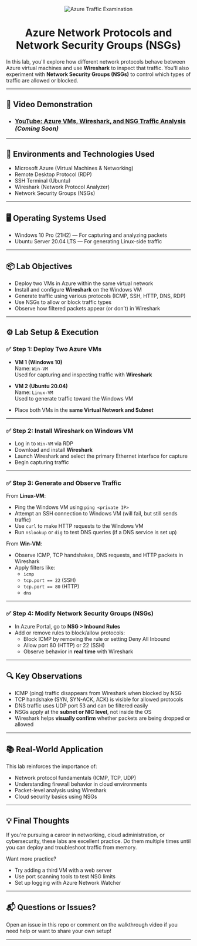 <p align="center">
  <img src="https://i.imgur.com/Ua7udoS.png" alt="Azure Traffic Examination"/>
</p>

<h1 align="center">Azure Network Protocols and Network Security Groups (NSGs)</h1>

In this lab, you'll explore how different network protocols behave between Azure virtual machines and use **Wireshark** to inspect that traffic. You'll also experiment with **Network Security Groups (NSGs)** to control which types of traffic are allowed or blocked.

---

<h2>🎥 Video Demonstration</h2>

- ### [YouTube: Azure VMs, Wireshark, and NSG Traffic Analysis](https://www.youtube.com) *(Coming Soon)*

---

<h2>🧰 Environments and Technologies Used</h2>

- Microsoft Azure (Virtual Machines & Networking)
- Remote Desktop Protocol (RDP)
- SSH Terminal (Ubuntu)
- Wireshark (Network Protocol Analyzer)
- Network Security Groups (NSGs)

---

<h2>🖥️ Operating Systems Used</h2>

- Windows 10 Pro (21H2) — For capturing and analyzing packets  
- Ubuntu Server 20.04 LTS — For generating Linux-side traffic

---

<h2>📦 Lab Objectives</h2>

- Deploy two VMs in Azure within the same virtual network
- Install and configure **Wireshark** on the Windows VM
- Generate traffic using various protocols (ICMP, SSH, HTTP, DNS, RDP)
- Use NSGs to allow or block traffic types
- Observe how filtered packets appear (or don’t) in Wireshark

---

<h2>⚙️ Lab Setup & Execution</h2>

### ✅ Step 1: Deploy Two Azure VMs

- **VM 1 (Windows 10)**  
  Name: `Win-VM`  
  Used for capturing and inspecting traffic with **Wireshark**

- **VM 2 (Ubuntu 20.04)**  
  Name: `Linux-VM`  
  Used to generate traffic toward the Windows VM

- Place both VMs in the **same Virtual Network and Subnet**

---

### ✅ Step 2: Install Wireshark on Windows VM

- Log in to `Win-VM` via RDP
- Download and install **Wireshark**
- Launch Wireshark and select the primary Ethernet interface for capture
- Begin capturing traffic

---

### ✅ Step 3: Generate and Observe Traffic

From **Linux-VM**:

- Ping the Windows VM using `ping <private IP>`
- Attempt an SSH connection to Windows VM (will fail, but still sends traffic)
- Use `curl` to make HTTP requests to the Windows VM
- Run `nslookup` or `dig` to test DNS queries (if a DNS service is set up)

From **Win-VM**:

- Observe ICMP, TCP handshakes, DNS requests, and HTTP packets in Wireshark
- Apply filters like:
  - `icmp`
  - `tcp.port == 22` (SSH)
  - `tcp.port == 80` (HTTP)
  - `dns`

---

### ✅ Step 4: Modify Network Security Groups (NSGs)

- In Azure Portal, go to **NSG > Inbound Rules**
- Add or remove rules to block/allow protocols:
  - Block ICMP by removing the rule or setting Deny All Inbound
  - Allow port 80 (HTTP) or 22 (SSH)
  - Observe behavior in **real time** with Wireshark

---

<h2>🔍 Key Observations</h2>

- ICMP (ping) traffic disappears from Wireshark when blocked by NSG
- TCP handshake (SYN, SYN-ACK, ACK) is visible for allowed protocols
- DNS traffic uses UDP port 53 and can be filtered easily
- NSGs apply at the **subnet or NIC level**, not inside the OS
- Wireshark helps **visually confirm** whether packets are being dropped or allowed

---

<h2>📚 Real-World Application</h2>

This lab reinforces the importance of:

- Network protocol fundamentals (ICMP, TCP, UDP)
- Understanding firewall behavior in cloud environments
- Packet-level analysis using Wireshark
- Cloud security basics using NSGs

---

<h2>💡 Final Thoughts</h2>

If you're pursuing a career in networking, cloud administration, or cybersecurity, these labs are excellent practice. Do them multiple times until you can deploy and troubleshoot traffic from memory.

Want more practice?
- Try adding a third VM with a web server
- Use port scanning tools to test NSG limits
- Set up logging with Azure Network Watcher

---

<h2>📬 Questions or Issues?</h2>

Open an issue in this repo or comment on the walkthrough video if you need help or want to share your own setup!

---
